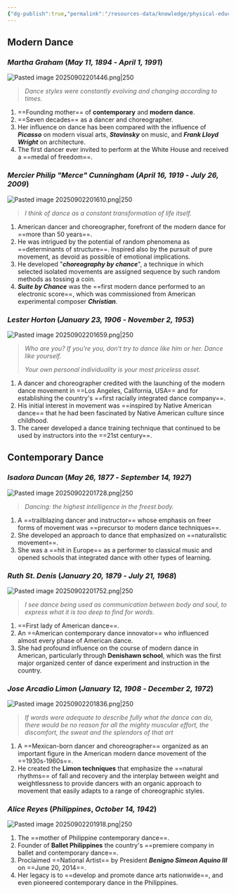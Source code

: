 ```yaml
---
{"dg-publish":true,"permalink":"/resources-data/knowledge/physical-education/dance/modern-and-contemporary-dance/pioneers-of-modern-and-contemporary-dance/"}
---
```


## Modern Dance
### *Martha Graham* (*May 11, 1894* - *April 1, 1991*)

![Pasted image 20250902201446.png|250](/img/user/References/Physical%20Education/Images/Pioneers/Pasted%20image%2020250902201446.png)

> *Dance styles were constantly evolving and changing according to times.*

1. ==Founding mother== of **contemporary** and **modern dance**.
2. ==Seven decades== as a dancer and choreographer.
3. Her influence on dance has been compared with the influence of ***Picasso*** on modern visual arts, ***Stavinsky*** on music, and ***Frank Lloyd Wright*** on architecture.
4. The first dancer ever invited to perform at the White House and received a ==medal of freedom==.

### *Mercier Philip "Merce" Cunningham* (*April 16, 1919* - *July 26, 2009*)

![Pasted image 20250902201610.png|250](/img/user/References/Physical%20Education/Images/Pioneers/Pasted%20image%2020250902201610.png)

> *I think of dance as a constant transformation of life itself.*

1. American dancer and choreographer, forefront of the modern dance for ==more than 50 years==.
2. He was intrigued by the potential of random phenomena as ==determinants of structure==. Inspired also by the pursuit of pure movement, as devoid as possible of emotional implications.
3. He developed "***choreography by chance***", a technique in which selected isolated movements are assigned sequence by such random methods as tossing a coin.
4. ***Suite by Chance*** was the ==first modern dance performed to an electronic score==, which was commissioned from American experimental composer ***Christian***.

### *Lester Horton* (*January 23, 1906* - *November 2, 1953*)

![Pasted image 20250902201659.png|250](/img/user/References/Physical%20Education/Images/Pioneers/Pasted%20image%2020250902201659.png)

> *Who are you? If you're you, don't try to dance like him or her. Dance like yourself.*
> 
> *Your own personal individuality is your most priceless asset.*

1. A dancer and choreographer credited with the launching of the modern dance movement in ==Los Angeles, California, USA== and for establishing the country's ==first racially integrated dance company==.
2. His initial interest in movement was ==inspired by Native American dance== that he had been fascinated by Native American culture since childhood.
3. The career developed a dance training technique that continued to be used by instructors into the ==21st century==.

## Contemporary Dance

### *Isadora Duncan* (*May 26, 1877* - *September 14, 1927*)

![Pasted image 20250902201728.png|250](/img/user/References/Physical%20Education/Images/Pioneers/Pasted%20image%2020250902201728.png)

> *Dancing: the highest intelligence in the freest body.*

1. A ==trailblazing dancer and instructor== whose emphasis on freer forms of movement was ==precursor to modern dance techniques==.
2. She developed an approach to dance that emphasized on ==naturalistic movement==.
3. She was a ==hit in Europe== as a performer to classical music and opened schools that integrated dance with other types of learning.

### *Ruth St. Denis* (*January 20, 1879* - *July 21, 1968*)

![Pasted image 20250902201752.png|250](/img/user/References/Physical%20Education/Images/Pioneers/Pasted%20image%2020250902201752.png)

> *I see dance being used as communication between body and soul, to express what it is too deep to find for words.*

1. ==First lady of American dance==.
2. An ==American contemporary dance innovator== who influenced almost every phase of American dance.
3. She had profound influence on the course of modern dance in American, particularly through **Denishawn school**, which was the first major organized center of dance experiment and instruction in the country.

### *Jose Arcadio Limon* (*January 12, 1908* - *December 2, 1972*)

![Pasted image 20250902201836.png|250](/img/user/References/Physical%20Education/Images/Pioneers/Pasted%20image%2020250902201836.png)

> *If words were adequate to describe fully what the dance can do, there would be no reason for all the mighty muscular effort, the discomfort, the sweat and the splendors of that art*

1. A ==Mexican-born dancer and choreographer== organized as an important figure in the American modern dance movement of the ==1930s-1960s==.
2. He created the **Limon techniques** that emphasize the ==natural rhythms== of fall and recovery and the interplay between weight and weightlessness to provide dancers with an organic approach to movement that easily adapts to a range of choreographic styles.

### *Alice Reyes* (*Philippines*, *October 14, 1942*)

![Pasted image 20250902201918.png|250](/img/user/References/Physical%20Education/Images/Pioneers/Pasted%20image%2020250902201918.png)

1. The ==mother of Philippine contemporary dance==.
2. Founder of **Ballet Philippines** the country's ==premiere company in ballet and contemporary dance==.
3. Proclaimed ==National Artist== by President ***Benigno Simeon Aquino III*** on ==June 20, 2014==.
4. Her legacy is to ==develop and promote dance arts nationwide==, and even pioneered contemporary dance in the Philippines.
